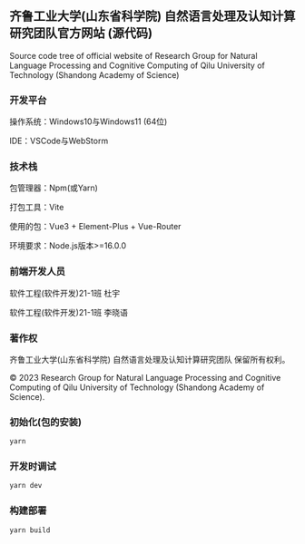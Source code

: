 ## 齐鲁工业大学(山东省科学院) 自然语言处理及认知计算研究团队官方网站 (源代码)

Source code tree of official website of Research Group for Natural Language Processing and Cognitive Computing of Qilu University of Technology (Shandong Academy of Science)

### 开发平台

操作系统：Windows10与Windows11 (64位)

IDE：VSCode与WebStorm

### 技术栈

包管理器：Npm(或Yarn)

打包工具：Vite

使用的包：Vue3 + Element-Plus + Vue-Router

环境要求：Node.js版本>=16.0.0

### 前端开发人员

软件工程(软件开发)21-1班 杜宇

软件工程(软件开发)21-1班 李晓语

### 著作权

齐鲁工业大学(山东省科学院) 自然语言处理及认知计算研究团队 保留所有权利。

&copy; 2023 Research Group for Natural Language Processing and Cognitive Computing of Qilu University of Technology (Shandong Academy of Science).

### 初始化(包的安装)

```sh
yarn
```

### 开发时调试

```sh
yarn dev
```

### 构建部署

```sh
yarn build
```
